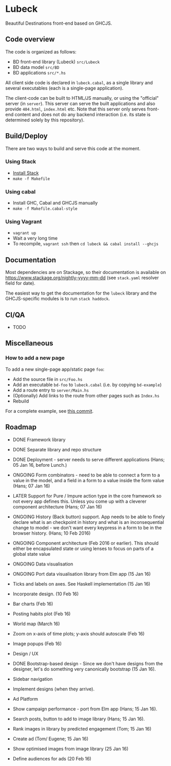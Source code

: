 
# Lubeck

Beautiful Destinations front-end based on GHCJS.

## Code overview

The code is organized as follows:

  - BD front-end library (Lubeck) `src/Lubeck`
  - BD data model `src/BD`
  - BD applications `src/*.hs`

All client side code is declared in `lubeck.cabal`, as a single library and several executables (each is a single-page application).

The client-code can be built to HTML/JS manually, or using the "official" server (in `server`). This server can serve
the built applications and also provide `404.html`, `index.html` etc. Note that this server only serves front-end content
and does not do any backend interaction (i.e. its state is determined solely by this repository).

## Build/Deploy

There are two ways to build and serve this code at the moment.

### Using Stack

- [Install Stack](http://docs.haskellstack.org/)
- `make -f Makefile`

### Using cabal

- Install GHC, Cabal and GHCJS manually
- `make -f Makefile.cabal-style`

### Using Vagrant

- `vagrant up`
- Wait a very long time
- To recompile, `vagrant ssh` then `cd lubeck && cabal install --ghcjs`

## Documentation

Most dependencies are on Stackage, so their documentation is available on https://www.stackage.org/nightly-yyyy-mm-dd (see `stack.yaml` resolver field for date).

The easiest way to get the documentation for the `lubeck` library and the GHCJS-specific modules is to run `stack haddock`.

## CI/QA

- TODO

## Miscellaneous

### How to add a new page

To add a new single-page app/static page `foo`:

- Add the source file in `src/Foo.hs`
- Add an executable `bd-foo` to `lubeck.cabal` (i.e. by copying `bd-example`)
- Add a route entry to `server/Main.hs`
- (Optionally) Add links to the route from other pages such as `Index.hs`
- Rebuild

For a complete example, see [this commit](https://github.com/BeautifulDestinations/lubeck/commit/319f44c76cf18dacfb3ad4115ac976a1392fc11e).

## Roadmap

- DONE Framework library
- DONE Separate library and repo structure
- DONE Deployment - server needs to serve different applications (Hans; 05 Jan 16, before Lunch.)
- ONGOING Form combinators - need to be able to connect a form to a value in the model, and a field in a form to a value inside the form value (Hans; 07 Jan 16)
- LATER Support for Pure / Impure action type in the core framework so not every app defines this. Unless you come up with a cleverer component architecture (Hans; 07 Jan 16)
- ONGOING History (Back button) support. App needs to be able to finely declare what is an checkpoint in history and what is an inconsequential change to model - we don't want every keypress in a form to be in the browser history. (Hans; 10 Feb 2016)
- ONGOING Component architecture (Feb 2016 or earlier). This should either be encapsulated state or using lenses to focus on parts of a global state value

- ONGOING Data visualisation
- ONGOING Port data visualisation library from Elm app (15 Jan 16)
- Ticks and labels on axes. See Haskell implementation (15 Jan 16)
- Incorporate design. (10 Feb 16)
- Bar charts (Feb 16)
- Posting habits plot (Feb 16)
- World map (March 16)
- Zoom on x-axis of time plots; y-axis should autoscale (Feb 16)
- Image popups (Feb 16)
- Design / UX

- DONE Bootstrap-based design - Since we don't have designs from the designer, let's do something very canonically bootstrap (15 Jan 16).
- Sidebar navigation
- Implement designs (when they arrive).

- Ad Platform

- Show campaign performance - port from Elm app (Hans; 15 Jan 16).
- Search posts, button to add to image library (Hans; 15 Jan 16).
- Rank images in library by predicted engagement (Tom; 15 Jan 16)
- Create ad (Tom/ Eugene; 15 Jan 16)
- Show optimised images from image library (25 Jan 16)
- Define audiences for ads (20 Feb 16)
